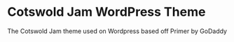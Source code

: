 # Cotswold Jam WordPress Theme
 The Cotswold Jam theme used on Wordpress based off Primer by GoDaddy
